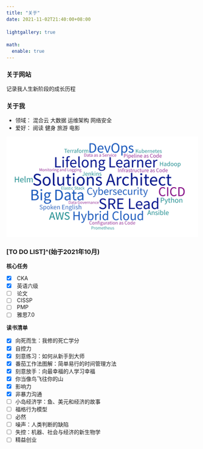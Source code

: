 ```yaml
---
title: "关于"
date: 2021-11-02T21:40:00+08:00

lightgallery: true

math:
  enable: true
---
```


### 关于网站

<i class="fas fa-seedling fa-fw"></i> 记录我人生新阶段的成长历程

### 关于我

+ <i class="fas fa-user-tie fa-fw"></i>领域：<i class="fas fa-cloud-upload-alt fa-fw"></i> 混合云 <i class="fas fa-layer-group"></i> 大数据 <i class="far fa-object-ungroup fa-fw"></i> 运维架构 <i class="fas fa-user-shield fa-fw"></i> 网络安全
+ <i class="fas fa-heart fa-fw"></i>爱好：<i class="fas fa-book-reader fa-fw"></i> 阅读 <i class="fas fa-running fa-fw"></i> 健身 <i class="fab fa-fly fa-fw"></i> 旅游 <i class="fas fa-film fa-fw"></i> 电影

![skills](skills.png)

### [TO DO LIST]^(始于2021年10月)

<i class="fas fa-tasks fa-fw"></i> **核心任务**
- [x] <i class="fas fa-dharmachakra fa-fw"></i> CKA
- [x] <i class="fas fa-language fa-fw"></i> 英语六级
- [ ] <i class="fas fa-graduation-cap fa-fw"></i> 论文
- [ ] <i class="fas fa-user-shield fa-fw"></i> CISSP
- [ ] <i class="fas fa-users-cog fa-fw"></i> PMP
- [ ] <i class="fas fa-language fa-fw"></i> 雅思7.0

<i class="fas fa-book-open fa-fw"></i> **读书清单**

- [x] 向死而生：我修的死亡学分
- [x] 自控力
- [x] 刻意练习：如何从新手到大师
- [x] 番茄工作法图解：简单易行的时间管理方法
- [x] 刻意放手：向最幸福的人学习幸福
- [x] 你当像鸟飞往你的山
- [x] 影响力
- [x] 非暴力沟通
- [ ] 小岛经济学：鱼、美元和经济的故事
- [ ] 福格行为模型
- [ ] 必然
- [ ] 噪声：人类判断的缺陷
- [ ] 失控：机器、社会与经济的新生物学
- [ ] 精益创业

